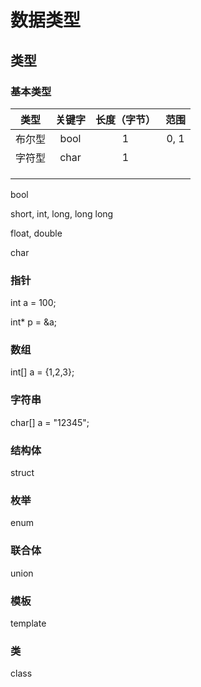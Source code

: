 # 数据类型

## 类型

### 基本类型

| 类型 | 关键字 | 长度（字节） | 范围 |
| :--: | :--: | :----: | :----: |
| 布尔型 | bool | 1 | 0, 1 |
| 字符型 | char | 1 |  |
|  |  |  |  |
|  |  |  |  |
|  |  |  |  |





bool

short, int, long, long long

float, double

char

### 指针

int a = 100;

int* p = &a;

### 数组

int[] a = {1,2,3};

### 字符串

char[] a = "12345";

### 结构体

struct

### 枚举

enum

### 联合体

union

### 模板

template

### 类

class